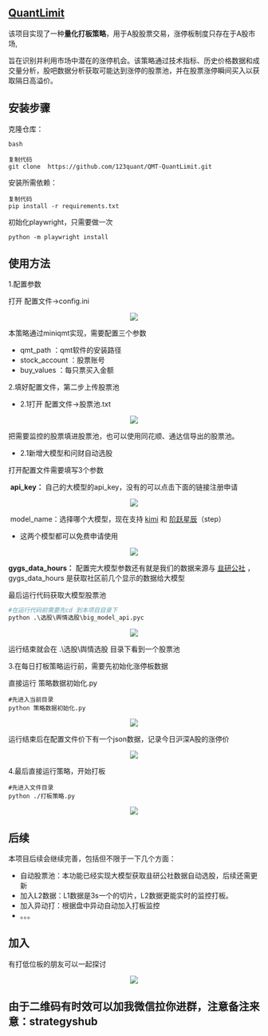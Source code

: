 ## **[QuantLimit](https://github.com/123quant/QuantLimit)**

该项目实现了一种**量化打板策略**，用于A股股票交易，涨停板制度只存在于A股市场,

旨在识别并利用市场中潜在的涨停机会。该策略通过技术指标、历史价格数据和成交量分析，股吧数据分析获取可能达到涨停的股票池，并在股票涨停瞬间买入以获取隔日高溢价。

## 安装步骤

克隆仓库：

```
bash

复制代码
git clone  https://github.com/123quant/QMT-QuantLimit.git
```

安装所需依赖：

```
复制代码
pip install -r requirements.txt
```

初始化playwright，只需要做一次

```
python -m playwright install
```



## 使用方法

1.配置参数

打开 配置文件->config.ini

<p align="center">
  <img src="assets/images/image-20241219085031486.png" />
</p>

本策略通过miniqmt实现，需要配置三个参数

- qmt_path ：qmt软件的安装路径
- stock_account ：股票账号
- buy_values ：每只票买入金额

2.填好配置文件，第二步上传股票池

- 2.1打开 配置文件->股票池.txt

<p align="center">
  <img src="assets/images/image-20241219085524214.png" />
</p>


把需要监控的股票填进股票池，也可以使用同花顺、通达信导出的股票池。



- 2.1新增大模型和问财自动选股



打开配置文件需要填写3个参数

​	**api_key：** 自己的大模型的api_key，没有的可以点击下面的链接注册申请

<p align="center">
  <img src="assets/images/api_key.png" />
</p>


​	model_name：选择哪个大模型，现在支持 [kimi]( https://platform.moonshot.cn/)  和  [阶跃星辰]( https://platform.stepfun.com/)（step）

- 这两个模型都可以免费申请使用

<p align="center">
  <img src="assets/images/big_model_config.png" />
</p>

**gygs_data_hours：**  配置完大模型参数还有就是我们的数据来源与 [韭研公社](https://www.jiuyangongshe.com/) ，gygs_data_hours 是获取社区前几个显示的数据给大模型

最后运行代码获取大模型股票池

```python
#在运行代码前需要先cd 到本项目目录下
python .\选股\舆情选股\big_model_api.pyc
```

<p align="center">
  <img src="assets/images/big_model_stock_poll.png" />
</p>

运行结束就会在 .\选股\舆情选股 目录下看到一个股票池



3.在每日打板策略运行前，需要先初始化涨停板数据

直接运行    策略数据初始化.py

```
#先进入当前目录
python 策略数据初始化.py
```

<p align="center">
  <img src="assets/images/image-20241219085756431.png" />
</p>

运行结束后在配置文件价下有一个json数据，记录今日沪深A股的涨停价

<p align="center">
  <img src="assets/images/image-20241219085910444.png" />
</p>

4.最后直接运行策略，开始打板

```
#先进入文件目录
python ./打板策略.py
```

<p align="center">
  <img src="assets/images/image-20241219090049748.png" />
</p>


## 后续

本项目后续会继续完善，包括但不限于一下几个方面：

- 自动股票池：本功能已经实现大模型获取韭研公社数据自动选股，后续还需更新
- 加入L2数据：L1数据是3s一个的切片，L2数据更能实时的监控打板。
- 加入异动打：根据盘中异动自动加入打板监控
- 。。。
## 加入
有打低位板的朋友可以一起探讨
<p align="center">
  <img src="assets/images/qmt-打板微信群.jpg" />
</p>

## 由于二维码有时效可以加我微信拉你进群，注意备注来意：strategyshub
